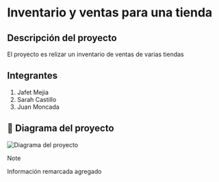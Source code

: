 # Inventario y ventas para una tienda
## Descripción del proyecto
El proyecto es relizar un inventario de ventas de varias tiendas
## Integrantes
1. Jafet Mejia
2. Sarah Castillo
3. Juan Moncada
## 🚀 Diagrama del proyecto
![Diagrama del proyecto](documentos/diagrama_002.png)
> [!NOTE]
> Información remarcada
>agregado

